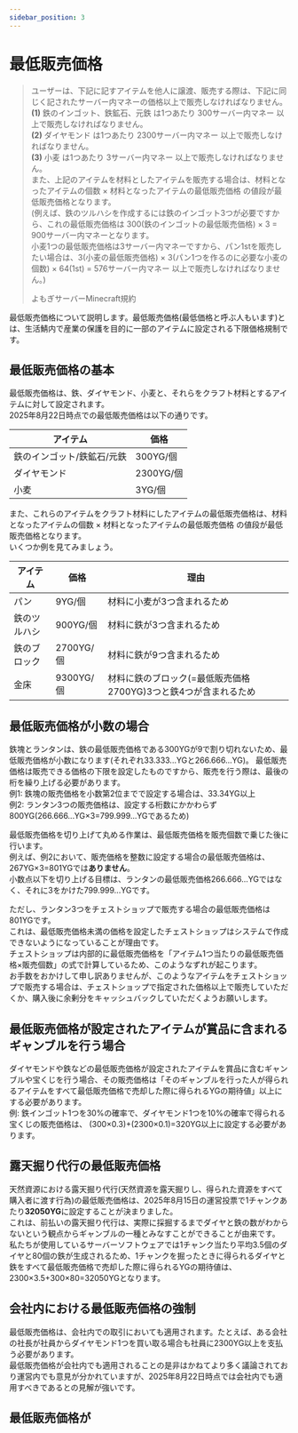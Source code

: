 ```yaml
---
sidebar_position: 3
---
```


# 最低販売価格

> ユーザーは、下記に記すアイテムを他人に譲渡、販売する際は、下記に同じく記されたサーバー内マネーの価格以上で販売しなければなりません。<br />
**(1)** 鉄のインゴット、鉄鉱石、元鉄 は1つあたり 300サーバー内マネー 以上で販売しなければなりません。<br />
**(2)** ダイヤモンド は1つあたり 2300サーバー内マネー 以上で販売しなければなりません。<br />
**(3)** 小麦 は1つあたり 3サーバー内マネー 以上で販売しなければなりません。<br />
また、上記のアイテムを材料としたアイテムを販売する場合は、材料となったアイテムの個数 × 材料となったアイテムの最低販売価格 の値段が最低販売価格となります。<br />
(例えば、鉄のツルハシを作成するには鉄のインゴット3つが必要ですから、これの最低販売価格は 300(鉄のインゴットの最低販売価格) × 3 = 900サーバー内マネーとなります。<br />
小麦1つの最低販売価格は3サーバー内マネーですから、パン1stを販売したい場合は、3(小麦の最低販売価格) × 3(パン1つを作るのに必要な小麦の個数) × 64(1st) = 576サーバー内マネー
以上で販売しなければなりません。)
> 
> よもぎサーバーMinecraft規約 

最低販売価格について説明します。最低販売価格(最低価格と呼ぶ人もいます)とは、生活鯖内で産業の保護を目的に一部のアイテムに設定される下限価格規制です。

## 最低販売価格の基本

最低販売価格は、鉄、ダイヤモンド、小麦と、それらをクラフト材料とするアイテムに対して設定されます。  
2025年8月22日時点での最低販売価格は以下の通りです。

| アイテム           | 価格      |
|----------------|---------|
| 鉄のインゴット/鉄鉱石/元鉄 | 300YG/個 |
| ダイヤモンド | 2300YG/個  |
| 小麦 | 3YG/個     |

また、これらのアイテムをクラフト材料にしたアイテムの最低販売価格は、材料となったアイテムの個数 × 材料となったアイテムの最低販売価格 の値段が最低販売価格となります。  
いくつか例を見てみましょう。

| アイテム   | 価格       |理由|
|--------|----------|---|
| パン     | 9YG/個    | 材料に小麦が3つ含まれるため | 
| 鉄のツルハシ | 900YG/個  | 材料に鉄が3つ含まれるため |
| 鉄のブロック | 2700YG/個 | 材料に鉄が9つ含まれるため |
| 金床 | 9300YG/個 | 材料に鉄のブロック(=最低販売価格2700YG)3つと鉄4つが含まれるため |

## 最低販売価格が小数の場合

鉄塊とランタンは、鉄の最低販売価格である300YGが9で割り切れないため、最低販売価格が小数になります(それぞれ33.333...YGと266.666...YG)。
最低販売価格は販売できる価格の下限を設定したものですから、販売を行う際は、最後の桁を繰り上げる必要があります。  
例1: 鉄塊の販売価格を小数第2位までで設定する場合は、33.34YG以上  
例2: ランタン3つの販売価格は、設定する桁数にかかわらず800YG(266.666...YG×3=799.999...YGであるため)  

最低販売価格を切り上げて丸める作業は、最低販売価格を販売個数で乗じた後に行います。  
例えば、例2において、販売価格を整数に設定する場合の最低販売価格は、267YG×3=801YGでは**ありません**。  
小数点以下を切り上げる目標は、ランタンの最低販売価格266.666...YGではなく、それに3をかけた799.999...YGです。  

ただし、ランタン3つをチェストショップで販売する場合の最低販売価格は801YGです。  
これは、最低販売価格未満の価格を設定したチェストショップはシステムで作成できないようになっていることが理由です。  
チェストショップは内部的に最低販売価格を「アイテム1つ当たりの最低販売価格×販売個数」の式で計算しているため、このようなずれが起こります。  
お手数をおかけして申し訳ありませんが、このようなアイテムをチェストショップで販売する場合は、チェストショップで指定された価格以上で販売していただくか、購入後に余剰分をキャッシュバックしていただくようお願いします。  

## 最低販売価格が設定されたアイテムが賞品に含まれるギャンブルを行う場合

ダイヤモンドや鉄などの最低販売価格が設定されたアイテムを賞品に含むギャンブルや宝くじを行う場合、その販売価格は「そのギャンブルを行った人が得られるアイテムをすべて最低販売価格で売却した際に得られるYGの期待値」以上にする必要があります。  
例: 鉄インゴット1つを30%の確率で、ダイヤモンド1つを10%の確率で得られる宝くじの販売価格は、 (300×0.3)+(2300×0.1)=320YG以上に設定する必要があります。

## 露天掘り代行の最低販売価格

天然資源における露天掘り代行(天然資源を露天掘りし、得られた資源をすべて購入者に渡す行為)の最低販売価格は、2025年8月15日の運営投票で1チャンクあたり**32050YG**に設定することが決まりました。  
これは、前払いの露天掘り代行は、実際に採掘するまでダイヤと鉄の数がわからないという観点からギャンブルの一種とみなすことができることが由来です。
私たちが使用しているサーバーソフトウェアでは1チャンク当たり平均3.5個のダイヤと80個の鉄が生成されるため、1チャンクを掘ったときに得られるダイヤと鉄をすべて最低販売価格で売却した際に得られるYGの期待値は、2300×3.5+300×80=32050YGとなります。

## 会社内における最低販売価格の強制

最低販売価格は、会社内での取引においても適用されます。たとえば、ある会社の社長が社員からダイヤモンド1つを買い取る場合も社員に2300YG以上を支払う必要があります。  
最低販売価格が会社内でも適用されることの是非はかねてより多く議論されており運営内でも意見が分かれていますが、2025年8月22日時点では会社内でも適用すべきであるとの見解が強いです。  

## 最低販売価格が